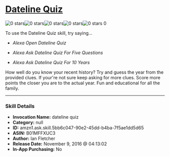 # [Dateline Quiz](http://alexa.amazon.com/#skills/amzn1.ask.skill.5bb6c047-90e2-45dd-b4ba-7f5ae1dd5d65)
![0 stars](../../images/ic_star_border_black_18dp_1x.png)![0 stars](../../images/ic_star_border_black_18dp_1x.png)![0 stars](../../images/ic_star_border_black_18dp_1x.png)![0 stars](../../images/ic_star_border_black_18dp_1x.png)![0 stars](../../images/ic_star_border_black_18dp_1x.png) 0

To use the Dateline Quiz skill, try saying...

* *Alexa Open Dateline Quiz*

* *Alexa Ask Dateline Quiz For Five Questions*

* *Alexa Ask Dateline Quiz For 10 Years*

How well do you know your recent history? 
Try and guess the year from the provided clues.
If your're not sure keep asking for more clues.
Score more points the closer you are to the actual year.
Fun and educational for all the family.

***

### Skill Details

* **Invocation Name:** dateline quiz
* **Category:** null
* **ID:** amzn1.ask.skill.5bb6c047-90e2-45dd-b4ba-7f5ae1dd5d65
* **ASIN:** B01MFFXUC3
* **Author:** Ian Fletcher
* **Release Date:** November 9, 2016 @ 04:13:02
* **In-App Purchasing:** No
